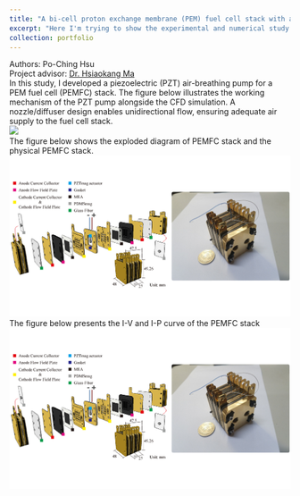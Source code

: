 ```yaml
---
title: "A bi-cell proton exchange membrane (PEM) fuel cell stack with a magnetically driven piezoelectric actuator"
excerpt: "Here I'm trying to show the experimental and numerical study results of a (PEMFC) stack with a magnetically driven piezoelectric actuator."
collection: portfolio
---
```

Authors: Po-Ching Hsu<br/>
Project advisor: [Dr. Hsiaokang Ma](http://www.me.ntu.edu.tw/main.php?mod=adv_custom_page&func=show_page&site_id=0&page_id=188)<br/>
In this study, I developed a piezoelectric (PZT) air-breathing pump for a PEM fuel cell (PEMFC) stack. The figure below illustrates the working mechanism of the PZT pump alongside the CFD simulation. A nozzle/diffuser design enables unidirectional flow, ensuring adequate air supply to the fuel cell stack.<br/>
<img src='/images/PEMFC_github.gif'> <br/>
The figure below shows the exploded diagram of PEMFC stack and the physical PEMFC stack. <br/>
<img src='/images/PEMFC.jpeg'> <br/>
The figure below presents the I-V and I-P curve of the PEMFC stack <br/>
<img src='/images/PEMFC.jpeg'>
